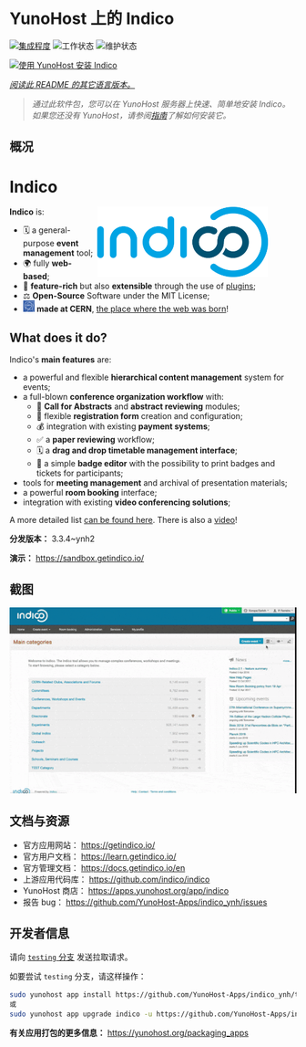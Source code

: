 <!--
注意：此 README 由 <https://github.com/YunoHost/apps/tree/master/tools/readme_generator> 自动生成
请勿手动编辑。
-->

# YunoHost 上的 Indico

[![集成程度](https://apps.yunohost.org/badge/integration/indico)](https://ci-apps.yunohost.org/ci/apps/indico/)
![工作状态](https://apps.yunohost.org/badge/state/indico)
![维护状态](https://apps.yunohost.org/badge/maintained/indico)

[![使用 YunoHost 安装 Indico](https://install-app.yunohost.org/install-with-yunohost.svg)](https://install-app.yunohost.org/?app=indico)

*[阅读此 README 的其它语言版本。](./ALL_README.md)*

> *通过此软件包，您可以在 YunoHost 服务器上快速、简单地安装 Indico。*  
> *如果您还没有 YunoHost，请参阅[指南](https://yunohost.org/install)了解如何安装它。*

## 概况

# Indico 

<img src="https://github.com/indico/indico/raw/master/indico/web/static/images/logo_indico.png"
     align="right"
     width="300"
     style="width: 300px; float: right; margin-right: 50px;">

**Indico** is:
 * 🗓 a general-purpose **event management** tool;
 * 🌍 fully **web-based**;
 * 🧩 **feature-rich** but also **extensible** through the use of [plugins](https://docs.getindico.io/en/stable/plugins/);
 * ⚖️ **Open-Source** Software under the MIT License;
 * <img src="https://raw.githubusercontent.com/indico/assets/master/cern_badge.png" width="20"> **made at CERN**, [the place where the web was born](https://home.cern/science/computing/birth-web)!

## What does it do?
Indico's **main features** are:
 * a powerful and flexible **hierarchical content management** system for events;
 * a full-blown **conference organization workflow** with:
   - 📢 **Call for Abstracts** and **abstract reviewing** modules;
   - 📝 flexible **registration form** creation and configuration;
   - 💰 integration with existing **payment systems**;
   - ✅ a **paper reviewing** workflow;
   - 🗓 a **drag and drop timetable management interface**;
   - 🎫 a simple **badge editor** with the possibility to print badges and tickets for participants;
 * tools for **meeting management** and archival of presentation materials;
 * a powerful **room booking** interface;
 * integration with existing **video conferencing solutions**;

A more detailed list [can be found here](https://getindico.io/features/). There is also a [video](https://www.youtube.com/watch?v=yo8rgg9dOcc)!


**分发版本：** 3.3.4~ynh2

**演示：** <https://sandbox.getindico.io/>

## 截图

![Indico 的截图](./doc/screenshots/sneakpeek.gif)

## 文档与资源

- 官方应用网站： <https://getindico.io/>
- 官方用户文档： <https://learn.getindico.io/>
- 官方管理文档： <https://docs.getindico.io/en>
- 上游应用代码库： <https://github.com/indico/indico>
- YunoHost 商店： <https://apps.yunohost.org/app/indico>
- 报告 bug： <https://github.com/YunoHost-Apps/indico_ynh/issues>

## 开发者信息

请向 [`testing` 分支](https://github.com/YunoHost-Apps/indico_ynh/tree/testing) 发送拉取请求。

如要尝试 `testing` 分支，请这样操作：

```bash
sudo yunohost app install https://github.com/YunoHost-Apps/indico_ynh/tree/testing --debug
或
sudo yunohost app upgrade indico -u https://github.com/YunoHost-Apps/indico_ynh/tree/testing --debug
```

**有关应用打包的更多信息：** <https://yunohost.org/packaging_apps>
